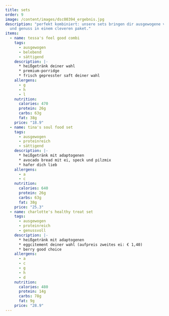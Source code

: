 ```yaml
---
title: sets
order: 9
image: /content/images/dsc00394_ergebnis.jpg
description: "perfekt kombiniert: unsere sets bringen dir ausgewogene vielfalt
  und genuss in einem cleveren paket."
items:
  - name: tessa's feel good combi
    tags:
      - ausgewogen
      - belebend
      - sättigend
    description: |-
      * heißgetränk deiner wahl
      * premium-porridge
      * frisch gepresster saft deiner wahl
    allergens:
      - g
      - h
      - l
    nutrition:
      calories: 470
      protein: 26g
      carbs: 63g
      fat: 38g
    price: "18.9"
  - name: tina's soul food set
    tags:
      - ausgewogen
      - proteinreich
      - sättigend
    description: |-
      * heißgetränk mit adaptogenen
      * avocado bread mit ei, speck und pilzmix
      * hafer dich lieb
    allergens:
      - a
      - c
    nutrition:
      calories: 640
      protein: 26g
      carbs: 63g
      fat: 38g
    price: "25.3"
  - name: charlotte's healthy treat set
    tags:
      - ausgewogen
      - proteinreich
      - genussvoll
    description: |-
      * heißgetränk mit adaptogenen 
      * eggcitement deiner wahl (aufpreis zweites ei: € 1,40)
      * berry good choice
    allergens:
      - a
      - c
      - g
      - h
      - d
    nutrition:
      calories: 480
      protein: 14g
      carbs: 78g
      fat: 9g
    price: "28.9"
---
```

